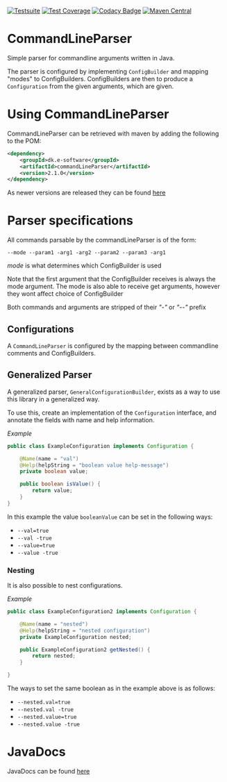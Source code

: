 [![Testsuite](https://github.com/Ernstsen/CommandLineParser/workflows/Test-suite/badge.svg)](https://github.com/Ernstsen/CommandLineParser/actions)
[![Test Coverage](https://codecov.io/gh/Ernstsen/CommandLineParser/branch/master/graph/badge.svg?token=NMG1R3WWZ1)](https://codecov.io/gh/Ernstsen/CommandLineParser)
[![Codacy Badge](https://app.codacy.com/project/badge/Grade/183798c4780845f0be5171725d13beed)](https://app.codacy.com/gh/Ernstsen/CommandLineParser/dashboard?utm_source=gh&utm_medium=referral&utm_content=&utm_campaign=Badge_grade)
[![Maven Central](https://img.shields.io/maven-central/v/dk.e-software/commandLineParser)](https://mvnrepository.com/artifact/dk.e-software/commandLineParser)

# CommandLineParser

Simple parser for commandline arguments written in Java.

The parser is configured by implementing ``` ConfigBuilder ``` and mapping "modes" to ConfigBuilders. ConfigBuilders are
then to produce a ``` Configuration ``` from the given arguments, which are given.

# Using CommandLineParser

CommandLineParser can be retrieved with maven by adding the following to the POM:

```xml
<dependency>
    <groupId>dk.e-software</groupId>
    <artifactId>commandLineParser</artifactId>
    <version>2.1.0</version>
</dependency>

```

As newer versions are released they can be
found [here](https://mvnrepository.com/artifact/dk.e-software/commandLineParser/)

# Parser specifications

All commands parsable by the commandLineParser is of the form:

``` --mode --param1 -arg1 -arg2 --param2 --param3 -arg1 ```

<i>mode</i> is what determines which ConfigBuilder is used

Note that the first argument that the ConfigBuilder receives is always the mode argument. The mode is also able to
receive get arguments, however they wont affect choice of ConfigBuilder

Both commands and arguments are stripped of their <i>"-"</i> or <i>"--"</i> prefix

## Configurations

A ```CommandLineParser``` is configured by the mapping between commandline comments and ConfigBuilders.

## Generalized Parser

A generalized parser, ``GeneralConfigurationBuilder``, exists as a way to use this library in a generalized way.

To use this, create an implementation of the ``Configuration`` interface, and annotate the fields with name and help
information.

_Example_

```java
public class ExampleConfiguration implements Configuration {

    @Name(name = "val")
    @Help(helpString = "boolean value help-message")
    private boolean value;

    public boolean isValue() {
        return value;
    }
}
```

In this example the value ``booleanValue`` can be set in the following ways:

- ``--val=true``
- ``--val -true``
- ``--value=true``
- ``--value -true``

### Nesting

It is also possible to nest configurations.

_Example_

```java
public class ExampleConfiguration2 implements Configuration {

    @Name(name = "nested")
    @Help(helpString = "nested configuration")
    private ExampleConfiguration nested;

    public ExampleConfiguration2 getNested() {
        return nested;
    }

}
```

The ways to set the same boolean as in the example above is as follows:

- ``--nested.val=true``
- ``--nested.val -true``
- ``--nested.value=true``
- ``--nested.value -true``

# JavaDocs
JavaDocs can be found [here](https://ernstsen.github.io/CommandLineParser/)
